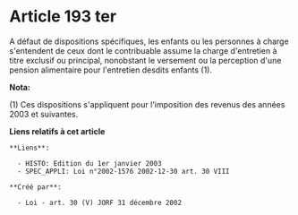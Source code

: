 # Article 193 ter

A défaut de dispositions spécifiques, les enfants ou les personnes à charge s'entendent de ceux dont le contribuable assume
la charge d'entretien à titre exclusif ou principal, nonobstant le versement ou la perception d'une pension alimentaire pour
l'entretien desdits enfants (1).

**Nota:**

(1) Ces dispositions s'appliquent pour l'imposition des revenus des années 2003 et suivantes.

**Liens relatifs à cet article**

	**Liens**:

	  - HISTO: Edition du 1er janvier 2003
	  - SPEC_APPLI: Loi n°2002-1576 2002-12-30 art. 30 VIII

	**Créé par**:

	  - Loi - art. 30 (V) JORF 31 décembre 2002
